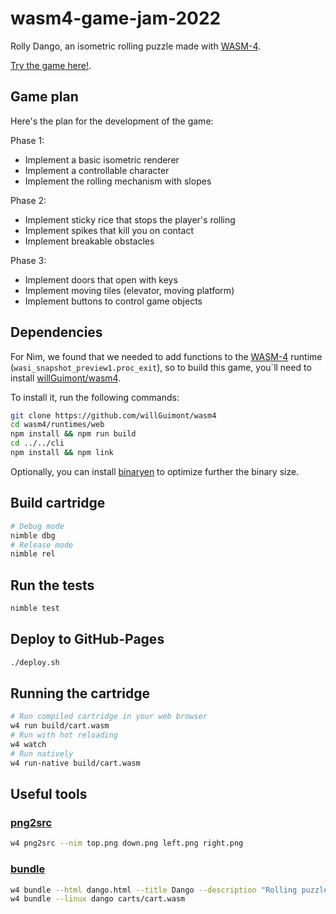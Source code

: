 # wasm4-game-jam-2022

Rolly Dango, an isometric rolling puzzle made with [WASM-4](https://wasm4.org/).

[Try the game here!](https://willguimont.github.io/wasm4-game-jam-2022/).

## Game plan

Here's the plan for the development of the game:

Phase 1:
- Implement a basic isometric renderer
- Implement a controllable character
- Implement the rolling mechanism with slopes

Phase 2:
- Implement sticky rice that stops the player's rolling
- Implement spikes that kill you on contact
- Implement breakable obstacles

Phase 3:
- Implement doors that open with keys
- Implement moving tiles (elevator, moving platform)
- Implement buttons to control game objects

## Dependencies

For Nim, we found that we needed to add functions to the [WASM-4](https://wasm4.org/docs/getting-started/setup) runtime (`wasi_snapshot_preview1.proc_exit`), so to build this game, you`ll need to install [willGuimont/wasm4](https://github.com/willGuimont/wasm4).

To install it, run the following commands:

```bash
git clone https://github.com/willGuimont/wasm4
cd wasm4/runtimes/web
npm install && npm run build
cd ../../cli
npm install && npm link
```

Optionally, you can install [binaryen](https://github.com/WebAssembly/binaryen) to optimize further the binary size.

## Build cartridge

```bash
# Debug mode
nimble dbg
# Release mode
nimble rel
```

## Run the tests

```bash
nimble test
```

## Deploy to GitHub-Pages

```bash
./deploy.sh
```

## Running the cartridge

```bash
# Run compiled cartridge in your web browser
w4 run build/cart.wasm
# Run with hot reloading
w4 watch
# Run natively
w4 run-native build/cart.wasm
```

## Useful tools

### [png2src](https://wasm4.org/docs/reference/cli#png2src)

```bash
w4 png2src --nim top.png down.png left.png right.png
```

### [bundle](https://wasm4.org/docs/reference/cli#bundle)
```bash
w4 bundle --html dango.html --title Dango --description "Rolling puzzle game" --icon-file "dango.png" build/cart.wasm
w4 bundle --linux dango carts/cart.wasm
```
